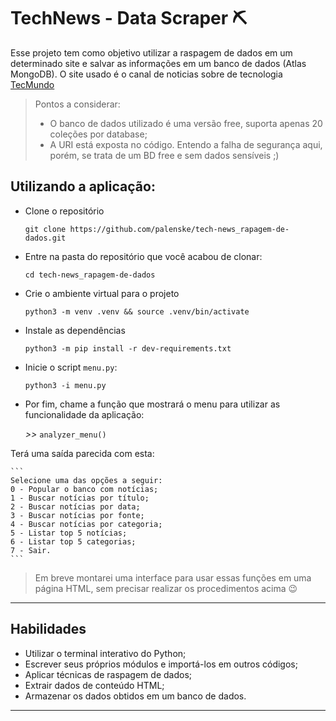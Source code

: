 # TechNews - Data Scraper ⛏️

Esse projeto tem como objetivo utilizar a raspagem de dados em um determinado site e salvar as informações em um banco de dados (Atlas MongoDB).
O site usado é o canal de noticias sobre de tecnologia [TecMundo](https://www.tecmundo.com.br/)

> Pontos a considerar:
> - O banco de dados utilizado é uma versão free, suporta apenas 20 coleções por database;
> - A URI está exposta no código. Entendo a falha de segurança aqui, porém, se trata de um BD free e sem dados sensíveis ;)



## Utilizando a aplicação:
- Clone o repositório

    `git clone https://github.com/palenske/tech-news_rapagem-de-dados.git`
- Entre na pasta do repositório que você acabou de clonar:

    `cd tech-news_rapagem-de-dados`
- Crie o ambiente virtual para o projeto

    `python3 -m venv .venv && source .venv/bin/activate`
- Instale as dependências

    `python3 -m pip install -r dev-requirements.txt`
- Inicie o script `menu.py`:

    `python3 -i menu.py`
- Por fim, chame a função que mostrará o menu para utilizar as funcionalidade da aplicação:

    *>>* `analyzer_menu()`

Terá uma saída parecida com esta:

    ```
    Selecione uma das opções a seguir:
    0 - Popular o banco com notícias;
    1 - Buscar notícias por título;
    2 - Buscar notícias por data;
    3 - Buscar notícias por fonte;
    4 - Buscar notícias por categoria;
    5 - Listar top 5 notícias;
    6 - Listar top 5 categorias;
    7 - Sair.
    ```
> Em breve montarei uma interface para usar essas funções em uma página HTML, sem precisar realizar os procedimentos acima 😉
---

## Habilidades

- Utilizar o terminal interativo do Python;
- Escrever seus próprios módulos e importá-los em outros códigos;
- Aplicar técnicas de raspagem de dados;
- Extrair dados de conteúdo HTML;
- Armazenar os dados obtidos em um banco de dados.

---
